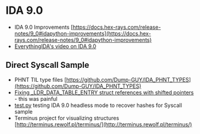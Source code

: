 # IDA 9.0

* IDA 9.0 Improvements [https://docs.hex-rays.com/release-notes/9_0#idapython-improvements](https://docs.hex-rays.com/release-notes/9_0#idapython-improvements)
* [EverythingIDA's video on IDA 9.0](https://www.youtube.com/watch?v=c9ehQfLY-d4)

## Direct Syscall Sample

* PHNT TIL type files [https://github.com/Dump-GUY/IDA_PHNT_TYPES](https://github.com/Dump-GUY/IDA_PHNT_TYPES)
* [Fixing _LDR_DATA_TABLE_ENTRY struct references with shifted pointers](https://research.openanalysis.net/rhadamanthys/config/ida/shifted%20pointers/peb/_list_entry/_ldr_data_table_entry/2023/01/19/rhadamanthys.html#PEB-Walk-_LDR_DATA_TABLE_ENTRY-and-Shifted-Pointers-in-IDA) - this was painful
* [test.py](test.py) testing IDA 9.0 headless mode to recover hashes for Syscall sample
* Terminus project for visualizing structures [http://terminus.rewolf.pl/terminus/](http://terminus.rewolf.pl/terminus/)
